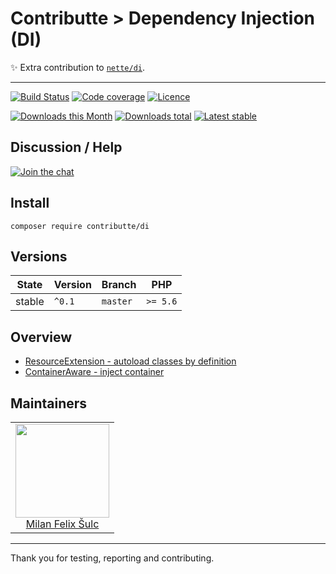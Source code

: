 # Contributte > Dependency Injection (DI)

:sparkles: Extra contribution to [`nette/di`](https://github.com/nette/di).

-----

[![Build Status](https://img.shields.io/travis/contributte/di.svg?style=flat-square)](https://travis-ci.org/contributte/di)
[![Code coverage](https://img.shields.io/coveralls/contributte/di.svg?style=flat-square)](https://coveralls.io/r/contributte/di)
[![Licence](https://img.shields.io/packagist/l/contributte/di.svg?style=flat-square)](https://packagist.org/packages/contributte/di)

[![Downloads this Month](https://img.shields.io/packagist/dm/contributte/di.svg?style=flat-square)](https://packagist.org/packages/contributte/di)
[![Downloads total](https://img.shields.io/packagist/dt/contributte/di.svg?style=flat-square)](https://packagist.org/packages/contributte/di)
[![Latest stable](https://img.shields.io/packagist/v/contributte/di.svg?style=flat-square)](https://packagist.org/packages/contributte/di)

## Discussion / Help

[![Join the chat](https://img.shields.io/gitter/room/contributte/contributte.svg?style=flat-square)](http://bit.ly/ctteg)

## Install

```
composer require contributte/di
```

## Versions

| State       | Version | Branch   | PHP      |
|-------------|---------|----------|----------|
| stable      | `^0.1`  | `master` | `>= 5.6` |

## Overview

- [ResourceExtension - autoload classes by definition](https://github.com/contributte/di/blob/master/.docs/README.md#resourceextension)
- [ContainerAware - inject container](https://github.com/contributte/di/blob/master/.docs/README.md#containeraware)

## Maintainers

<table>
  <tbody>
    <tr>
      <td align="center">
        <a href="https://github.com/f3l1x">
            <img width="150" height="150" src="https://avatars2.githubusercontent.com/u/538058?v=3&s=150">
        </a>
        </br>
        <a href="https://github.com/f3l1x">Milan Felix Šulc</a>
      </td>
    </tr>
  <tbody>
</table>

---

Thank you for testing, reporting and contributing.
